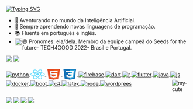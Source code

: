 <a href="https://git.io/typing-svg"><img src="https://readme-typing-svg.demolab.com?font=Inconsolata&size=27&pause=1000&color=47DFF7&center=true&width=435&lines=Ol%C3%A1%2C+eu+sou+a+Mylena+Ang%C3%A9lica" alt="Typing SVG" /></a>

- 🧠 Aventurando no mundo da Inteligência Artificial.
- 🌱 Sempre aprendendo novas linguagens de programação.
- 📚 Fluente em português e inglês.
- 😄 Pronomes: ela/dela.
<img align="left" height="20" width="20" src="https://cdn-icons-png.flaticon.com/128/4057/4057005.png"> Membro da equipe campeã do Seeds for the future- TECH4GOOD 2022- Brasil e Portugal.

 <div>
  <a href="https://github.com/mylena-angelica">
  <img height="180em" src="https://github-readme-stats.vercel.app/api?username=mylena-angelica&show_icons=true&bg_color=22272E&title_color=32D1F7&text_color=FFFF&icon_color=F7613E&hide_border=true&include_all_commits=true&count_private=true"/>
  <img height="180em" src="https://github-readme-stats.vercel.app/api/top-langs/?username=mylena-angelica&layout=compact&langs_count=7&bg_color=22272E&title_color=32D1F7&text_color=FFFF&icon_color=F7613E&hide_border=true"/>
</div>
<div style="display: inline_block"><br>
  <img align="center" alt="python" height="30" width="40" src="https://cdn.jsdelivr.net/gh/devicons/devicon/icons/python/python-original.svg">
  <img align="center" alt="react" height="30" width="40" src="https://raw.githubusercontent.com/devicons/devicon/master/icons/react/react-original.svg">
  <img align="center" alt="HTML" height="30" width="40" src="https://raw.githubusercontent.com/devicons/devicon/master/icons/html5/html5-original.svg">
  <img align="center" alt="CSS" height="30" width="40" src="https://raw.githubusercontent.com/devicons/devicon/master/icons/css3/css3-original.svg">
  <img align="center" alt="firebase" height="30" width="40" src="https://cdn.jsdelivr.net/gh/devicons/devicon/icons/firebase/firebase-plain.svg">
  <img align="center" alt="dart" height="30" width="40" src="https://cdn.jsdelivr.net/gh/devicons/devicon/icons/dart/dart-original.svg">
  <img align="center" alt="r" height="30" width="40" src="https://cdn.jsdelivr.net/gh/devicons/devicon/icons/r/r-original.svg" >
  <img align="center" alt="flutter" height="30" width="40" src="https://cdn.jsdelivr.net/gh/devicons/devicon/icons/flutter/flutter-original.svg">
  <img align="center" alt="java" height="30" width="40" src="https://cdn.jsdelivr.net/gh/devicons/devicon/icons/java/java-original.svg">
  <img align="center" alt="js" height="30" width="40" src="https://cdn.jsdelivr.net/gh/devicons/devicon/icons/javascript/javascript-original.svg">
  <img align="center" alt="docker" height="30" width="40" src="https://cdn.jsdelivr.net/gh/devicons/devicon/icons/docker/docker-original.svg">
  <img align="center" alt="boot" height="30" width="40" src="https://cdn.jsdelivr.net/gh/devicons/devicon/icons/bootstrap/bootstrap-original.svg">
  <img align="center" alt="c#" height="30" width="40" src="https://cdn.jsdelivr.net/gh/devicons/devicon/icons/csharp/csharp-original.svg">
  <img align="center" alt="latex" height="30" width="40" src="https://cdn.jsdelivr.net/gh/devicons/devicon/icons/latex/latex-original.svg">
  <img align="center" alt="node" height="30" width="40" src="https://cdn.jsdelivr.net/gh/devicons/devicon/icons/nodejs/nodejs-original.svg">
  <img align="center" alt="wordprees" height="30" width="40" src="https://cdn.jsdelivr.net/gh/devicons/devicon/icons/wordpress/wordpress-plain.svg"> 
  <img align="right" alt="my-cute" height="100" width="50" src="https://i.picasion.com/pic92/821a17ad46dd577c1e02eede45c5943b.gif">
 
  
</div>
  
  ##
 
<div> 
  <a href="https://t.me/Mycoalhada" target="_blank"><img src="https://img.shields.io/badge/Telegram-2CA5E0?style=for-the-badge&logo=telegram&logoColor=white"></a>
  <a href = "mailto:mylena.asfa@gmail.com"><img src="https://img.shields.io/badge/Gmail-D14836?style=for-the-badge&logo=gmail&logoColor=white"></a>
  <a href="https://www.linkedin.com/in/mylena-ang%C3%A9lica-b99059213" target="_blank"><img src="https://img.shields.io/badge/LinkedIn-0077B5?style=for-the-badge&logo=linkedin&logoColor=white"></a> 
 <a href = "https://www.behance.net/mylenaangelica"><img src="	https://img.shields.io/badge/-Behance-blue?style=for-the-badge&logo=behance&logoColor=white"></a>
  
 
</div>

